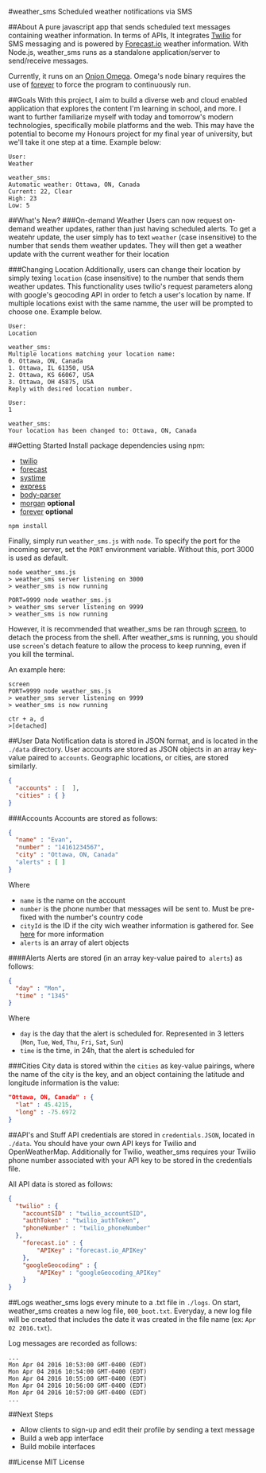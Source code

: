 #weather_sms
Scheduled weather notifications via SMS

##About
A pure javascript app that sends scheduled text messages containing weather information. In terms of APIs, It integrates [Twilio](https://www.twilio.com) for SMS messaging and is powered by [Forecast.io](http://forecast.io/) weather information. With Node.js, weather_sms runs as a standalone application/server to send/receive messages.

Currently, it runs on an [Onion Omega](https://onion.io). Omega's node binary requires the use of [forever](https://www.npmjs.com/package/forever) to force the program to continuously run.

##Goals
With this project, I aim to build a diverse web and cloud enabled application that explores the content I'm learning in school, and more. I want to further familiarize myself with today and tomorrow's modern technologies, specifically mobile platforms and the web. This may have the potential to become my Honours project for my final year of university, but we'll take it one step at a time.  Example below:

```
User:
Weather

weather_sms:
Automatic weather: Ottawa, ON, Canada
Current: 22, Clear
High: 23
Low: 5
```

##What's New?
###On-demand Weather
Users can now request on-demand weather updates, rather than just having scheduled alerts. To get a weatehr update, the user simply has to text `weather` (case insensitive) to the number that sends them weather updates. They will then get a weather update with the current weather for their location

###Changing Location
Additionally, users can change their location by simply texing `location` (case insensitive) to the number that sends them weather updates. This functionality uses twilio's request parameters along with google's geocoding API in order to fetch a user's location by name. If multiple locations exist with the same namme, the user will be prompted to choose one. Example below.
```
User:
Location

weather_sms:
Multiple locations matching your location name:
0. Ottawa, ON, Canada
1. Ottawa, IL 61350, USA
2. Ottawa, KS 66067, USA
3. Ottawa, OH 45875, USA
Reply with desired location number.

User:
1

weather_sms:
Your location has been changed to: Ottawa, ON, Canada
```

##Getting Started
Install package dependencies using npm:
- [twilio](https://www.npmjs.com/package/twilio)
- [forecast](https://www.npmjs.com/package/forecast)
- [systime](https://www.npmjs.com/package/systime)
- [express](https://www.npmjs.com/package/express)
- [body-parser](https://www.npmjs.com/package/body-parser)
- [morgan](https://www.npmjs.com/package/morgan) **optional**
- [forever](https://www.npmjs.com/package/forever) **optional** 
```
npm install
```

Finally, simply run `weather_sms.js` with `node`.
To specify the port for the incoming server, set the `PORT` environment variable. Without this, port 3000 is used as default.
```
node weather_sms.js
> weather_sms server listening on 3000
> weather_sms is now running
```
```
PORT=9999 node weather_sms.js
> weather_sms server listening on 9999
> weather_sms is now running
```


However, it is recommended that weather_sms be ran through [screen](https://www.gnu.org/software/screen/manual/screen.html), to detach the process from the shell. After weather_sms is running, you should use `screen`'s detach feature to allow the process to keep running, even if you kill the terminal.

An example here:
```
screen
PORT=9999 node weather_sms.js
> weather_sms server listening on 9999
> weather_sms is now running

ctr + a, d
>[detached]
```

##User Data
Notification data is stored in JSON format, and is located in the `./data` directory. User accounts are stored as JSON objects in an array key-value paired to `accounts`. Geographic locations, or cities, are stored similarly.

```JSON
{
  "accounts" : [  ],
  "cities" : { }
}
```

###Accounts
Accounts are stored as follows:
```JSON
{
  "name" : "Evan",
  "number" : "14161234567",
  "city" : "Ottawa, ON, Canada"
  "alerts" : [ ]
}
```
Where
- `name` is the name on the account
- `number` is the phone number that messages will be sent to. Must be pre-fixed with the number's country code
- `cityId` is the ID if the city wich weather information is gathered for. See [here](http://openweathermap.org/current#cityid) for more information
- `alerts` is an array of alert objects

####Alerts
Alerts are stored (in an array key-value paired to` alerts`) as follows:
```JSON
{
  "day" : "Mon",
  "time" : "1345"
}
```
Where
- `day` is the day that the alert is scheduled for. Represented in 3 letters (`Mon`, `Tue`, `Wed`, `Thu`, `Fri`, `Sat`, `Sun`)
- `time` is the time, in 24h, that the alert is scheduled for

###Cities
City data is stored within the `cities` as key-value pairings, where the name of the city is the key, and an object containing the latitude and longitude information is the value:

```JSON
"Ottawa, ON, Canada" : {
  "lat" : 45.4215,
  "long" : -75.6972
}
```

##API's and Stuff
API credentials are stored in `credentials.JSON`, located in `./data`. You should have your own API keys for Twilio and OpenWeatherMap. Additionally for Twilio, weather_sms requires your Twilio phone number associated with your API key to be stored in the credentials file.

All API data is stored as follows:
```JSON
{
  "twilio" : {
    "accountSID" : "twilio_accountSID",
    "authToken" : "twilio_authToken",
    "phoneNumber" : "twilio_phoneNumber"
  },
	"forecast.io" : {
		"APIKey" : "forecast.io_APIKey"
	},
	"googleGeocoding" : {
		"APIKey" : "googleGeocoding_APIKey"
	}
}
```

##Logs
weather_sms logs every minute to a .txt file in `./logs`.
On start, weather_sms creates a new log file, `000_boot.txt`. Everyday, a new log file will be created that includes the date it was created in the file name (ex: `Apr 02 2016.txt`).

Log messages are recorded as follows:
```
...
Mon Apr 04 2016 10:53:00 GMT-0400 (EDT)
Mon Apr 04 2016 10:54:00 GMT-0400 (EDT)
Mon Apr 04 2016 10:55:00 GMT-0400 (EDT)
Mon Apr 04 2016 10:56:00 GMT-0400 (EDT)
Mon Apr 04 2016 10:57:00 GMT-0400 (EDT)
...
```

##Next Steps
- Allow clients to sign-up and edit their profile by sending a text message
- Build a web app interface
- Build mobile interfaces

##License
MIT License
